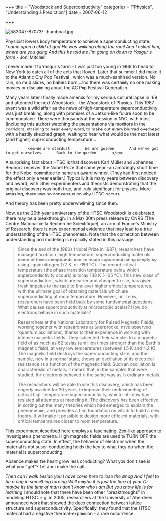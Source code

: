 +++
title = "Woodstock and Superconductivity"
categories = ["Physics", "Understanding & Prediction"]
date = 2007-06-12


+++

<img src="https://www.fractalog.com/jpg/583047-870737-thumbnail.jpg" alt="583047-870737-thumbnail.jpg" />

   Physicist lowers body temperature to achieve a superconducting state.      
<em>I came upon a child of god       He was walking along the road       And I asked him, where are you going       And this he told me       I'm going on down to Yasgur's farm       - </em>Joni Mitchell
       
 I never made it to Yasgur's farm - I was just too young in 1969 to head to New York to catch all of the acts that I loved. Later that summer I did make it to the Atlantic City Pop Festival , which was a much-sanitized version. No rain, no mud slides, no babies born...and there was certainly no one making movies or disclaiming about the AC Pop Festival Generation.    
               
Many years later I finally made amends for my serious cultural lapse in '69 and attended the next Woodstock - the Woodstock of Physics. This 1987 event was a wild affair as the news of high-temperature superconductivity was just breaking, along with promises of a Jetson-like future soon to be commonplace. There were thousands at the session in NYC, with most (including this author) watching the presentations via monitors in the corridors, straining to hear every word, to make out every blurred overhead with a hastily sketched graph, waiting to hear what would be the next latest (and higher) superconducting temperature...
 
              <em>We are stardust       We are golden       And we've got to get ourselves       Back to the garden       </em>             
  
A surprising fact about HTSC is that discovers  Karl M&uuml;ller and Johannes Bednorz received the Nobel Prize that same year -an amazingly short time for the Nobel committee to name an award winner. (They had first noticed the effect only a year earlier.) Typically it is many years between discovery and award, with other experimenters and theorists demonstrating that the original discovery was both true, and truly significant for physics. More amazing, there was no consensus on why HTSC occurs.
              
And theory has been pretty underwhelming since then.
              
Now, as the 20th-year anniversary of the HTSC Woodstock is celebrated, there may be a breakthrough. In a May 30th press release by CNRS (The Centre National de la Recherche Scientifique), an arm of France's Ministry of Research, there is new experimental evidence that may lead to a true understanding of the HTSC phenomena. Note that the connection between understanding and modeling is explicitly stated in this passage: 
            
<blockquote>       
Since the end of the 1980s (Nobel Prize in 1987), researchers have managed to obtain 'high temperature' superconducting materials: some of these compounds can be made superconducting simply by using liquid nitrogen (77 K, or -196 &deg;C). The record critical temperature (the phase transition temperature below which superconductivity occurs) is today 138 K (-135 &deg;C). This new class of superconductors, which are easier and cheaper to use, has given fresh impetus to the race to find ever higher critical temperatures, with the ultimate goal of obtaining materials which are superconducting at room temperature. However, until now, researchers have been held back by some fundamental questions. What causes superconductivity at microscopic scales? How do electrons behave in such materials?
             
Researchers at the National Laboratory for Pulsed Magnetic Fields, working together with researchers at Sherbrooke, have observed 'quantum oscillations', thanks to their experience in working with intense magnetic fields. They subjected their samples to a magnetic field of as much as 62 teslas (a million times stronger than the Earth's magnetic field), at very low temperatures (between 1.5 K and 4.2 K). The magnetic field destroys the superconducting state, and the sample, now in a normal state, shows an oscillation of its electrical resistance as a function of the magnetic field. Such an oscillation is characteristic of metals: it means that, in the samples that were studied, the electrons behaved in the same way as in ordinary metals.
             
The researchers will be able to use this discovery, which has been eagerly awaited for 20 years, to improve their understanding of critical high-temperature superconductivity, which until now had resisted all attempts at modeling it. The discovery has been effective in sorting out the many theories which had emerged to explain the phenomenon, and provides a firm foundation on which to build a new theory. It will make it possible to design more efficient materials, with critical temperatures closer to room temperature.
       </blockquote>
                 
This experiment described here employs a fascinating, Zen-like approach to investigate a phenomena. High magnetic fields are used to TURN OFF the superconducting state. In effect, the behavior of electrons when the material is not super-conducting holds the key to what they do when the material is superconducting.
           
Absence makes the heart grow less conducting? What you don't see is what you &quot;get&quot;? Let Joni make the call... 
            
<em>Then can I walk beside you       I have come here to lose the smog       And I feel to be a cog in something turning       Well maybe it is just the time of year       Or maybe its the time of man       I don't know who l am       But you know life is for learning </em>
      I should note that there have been other &quot;breakthroughs&quot; in modeling HTSC.  e.g. in 2005, researchers at the University of Aberdeen announced work that showed the deep connection between lattice structure and superconductivity. Specifically, they found that the HTSC material had a negative thermal-expansion - a rare occurrence.